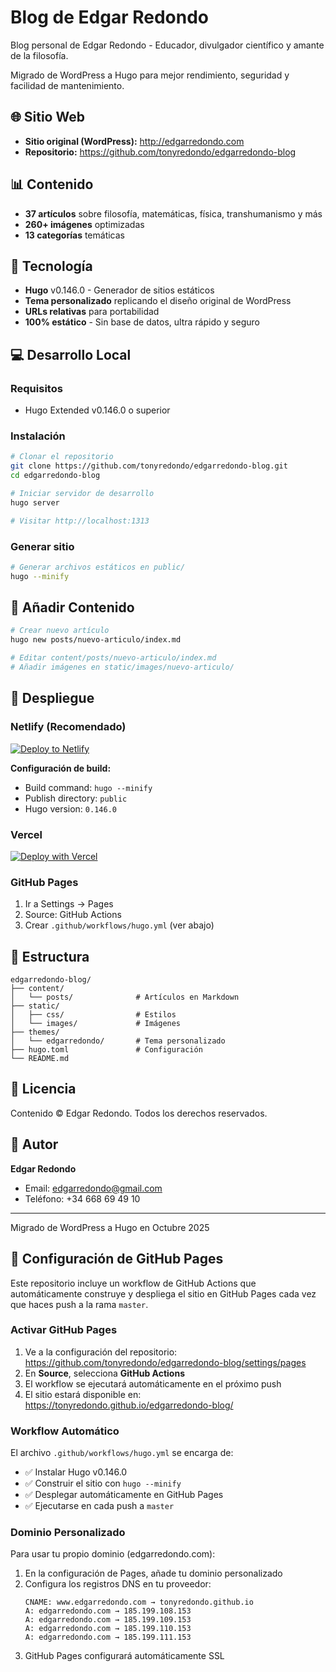 # Blog de Edgar Redondo

Blog personal de Edgar Redondo - Educador, divulgador científico y amante de la filosofía.

Migrado de WordPress a Hugo para mejor rendimiento, seguridad y facilidad de mantenimiento.

## 🌐 Sitio Web

- **Sitio original (WordPress):** http://edgarredondo.com
- **Repositorio:** https://github.com/tonyredondo/edgarredondo-blog

## 📊 Contenido

- **37 artículos** sobre filosofía, matemáticas, física, transhumanismo y más
- **260+ imágenes** optimizadas
- **13 categorías** temáticas

## 🚀 Tecnología

- **Hugo** v0.146.0 - Generador de sitios estáticos
- **Tema personalizado** replicando el diseño original de WordPress
- **URLs relativas** para portabilidad
- **100% estático** - Sin base de datos, ultra rápido y seguro

## 💻 Desarrollo Local

### Requisitos
- Hugo Extended v0.146.0 o superior

### Instalación

```bash
# Clonar el repositorio
git clone https://github.com/tonyredondo/edgarredondo-blog.git
cd edgarredondo-blog

# Iniciar servidor de desarrollo
hugo server

# Visitar http://localhost:1313
```

### Generar sitio

```bash
# Generar archivos estáticos en public/
hugo --minify
```

## 📝 Añadir Contenido

```bash
# Crear nuevo artículo
hugo new posts/nuevo-articulo/index.md

# Editar content/posts/nuevo-articulo/index.md
# Añadir imágenes en static/images/nuevo-articulo/
```

## 🚀 Despliegue

### Netlify (Recomendado)

[![Deploy to Netlify](https://www.netlify.com/img/deploy/button.svg)](https://app.netlify.com/start/deploy?repository=https://github.com/tonyredondo/edgarredondo-blog)

**Configuración de build:**
- Build command: `hugo --minify`
- Publish directory: `public`
- Hugo version: `0.146.0`

### Vercel

[![Deploy with Vercel](https://vercel.com/button)](https://vercel.com/new/clone?repository-url=https://github.com/tonyredondo/edgarredondo-blog)

### GitHub Pages

1. Ir a Settings → Pages
2. Source: GitHub Actions
3. Crear `.github/workflows/hugo.yml` (ver abajo)

## 📁 Estructura

```
edgarredondo-blog/
├── content/
│   └── posts/              # Artículos en Markdown
├── static/
│   ├── css/                # Estilos
│   └── images/             # Imágenes
├── themes/
│   └── edgarredondo/       # Tema personalizado
├── hugo.toml               # Configuración
└── README.md
```

## 📄 Licencia

Contenido © Edgar Redondo. Todos los derechos reservados.

## 👤 Autor

**Edgar Redondo**
- Email: edgarredondo@gmail.com
- Teléfono: +34 668 69 49 10

---

Migrado de WordPress a Hugo en Octubre 2025

## 🔧 Configuración de GitHub Pages

Este repositorio incluye un workflow de GitHub Actions que automáticamente construye y despliega el sitio en GitHub Pages cada vez que haces push a la rama `master`.

### Activar GitHub Pages

1. Ve a la configuración del repositorio: https://github.com/tonyredondo/edgarredondo-blog/settings/pages
2. En **Source**, selecciona **GitHub Actions**
3. El workflow se ejecutará automáticamente en el próximo push
4. El sitio estará disponible en: https://tonyredondo.github.io/edgarredondo-blog/

### Workflow Automático

El archivo `.github/workflows/hugo.yml` se encarga de:
- ✅ Instalar Hugo v0.146.0
- ✅ Construir el sitio con `hugo --minify`
- ✅ Desplegar automáticamente en GitHub Pages
- ✅ Ejecutarse en cada push a `master`

### Dominio Personalizado

Para usar tu propio dominio (edgarredondo.com):

1. En la configuración de Pages, añade tu dominio personalizado
2. Configura los registros DNS en tu proveedor:
   ```
   CNAME: www.edgarredondo.com → tonyredondo.github.io
   A: edgarredondo.com → 185.199.108.153
   A: edgarredondo.com → 185.199.109.153
   A: edgarredondo.com → 185.199.110.153
   A: edgarredondo.com → 185.199.111.153
   ```
3. GitHub Pages configurará automáticamente SSL

